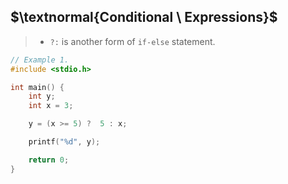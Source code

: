 ## $\textnormal{Conditional \ Expressions}$

> - `?:` is another form of `if-else` statement.

```c
// Example 1.
#include <stdio.h>

int main() {
    int y;
    int x = 3;

    y = (x >= 5) ?  5 : x;

    printf("%d", y);

    return 0;
}
```
